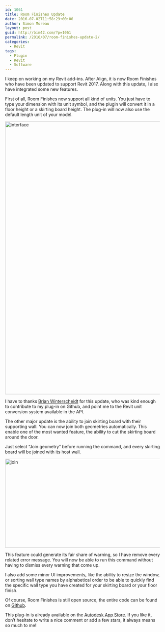 ```yaml
---
id: 1061
title: Room Finishes Update
date: 2016-07-02T11:58:29+00:00
author: Simon Moreau
layout: post
guid: http://bim42.com/?p=1061
permalink: /2016/07/room-finishes-update-2/
categories:
  - Revit
tags:
  - Plugin
  - Revit
  - Software
---
```

I keep on working on my Revit add-ins. After Align, it is now Room Finishes who have been updated to support Revit 2017. Along with this update, I also have integrated some new features.

First of all, Room Finishes now support all kind of units. You just have to type your dimension with its unit symbol, and the plugin will convert it in a floor height or a skirting board height. The plug-in will now also use the default length unit of your model.

[<img class="aligncenter size-full wp-image-1062" src="http://bim42.com/wp-content/uploads/2016/07/interface.png" alt="interface" width="634" height="884" srcset="https://bim42.com/wp-content/uploads/2016/07/interface.png 634w, https://bim42.com/wp-content/uploads/2016/07/interface-215x300.png 215w" sizes="(max-width: 634px) 100vw, 634px" />](http://bim42.com/wp-content/uploads/2016/07/interface.png)

I have to thanks [Brian Winterscheidt](https://www.linkedin.com/in/brianwinterscheidt) for this update, who was kind enough to contribute to my plug-in on Github, and point me to the Revit unit conversion system available in the API.

The other major update is the ability to join skirting board with their supporting wall. You can now join both geometries automatically. This enable one of the most wanted feature, the ability to cut the skirting board around the door.

Just select &#8220;Join geometry&#8221; before running the command, and every skirting board will be joined with its host wall.

[<img class="aligncenter size-large wp-image-1063" src="http://bim42.com/wp-content/uploads/2016/07/join-1024x505.png" alt="join" width="584" height="288" srcset="https://bim42.com/wp-content/uploads/2016/07/join-1024x505.png 1024w, https://bim42.com/wp-content/uploads/2016/07/join-300x148.png 300w, https://bim42.com/wp-content/uploads/2016/07/join-768x379.png 768w, https://bim42.com/wp-content/uploads/2016/07/join-500x246.png 500w, https://bim42.com/wp-content/uploads/2016/07/join.png 1053w" sizes="(max-width: 584px) 100vw, 584px" />](http://bim42.com/wp-content/uploads/2016/07/join.png)

This feature could generate its fair share of warning, so I have remove every related error message. You will now be able to run this command without having to dismiss every warning that come up.

I also add some minor UI improvements, like the ability to resize the window, or sorting wall type names by alphabetical order to be able to quickly find the specific wall type you have created for your skirting board or your floor finish.

Of course, Room Finishes is still open source, the entire code can be found on [Github](https://github.com/simonmoreau/RoomFinishes).

This plug-in is already available on the [Autodesk App Store](https://apps.autodesk.com/RVT/en/Detail/Index?id=5641957956279354474&appLang=en&os=Win64). If you like it, don&#8217;t hesitate to write a nice comment or add a few stars, it always means so much to me!
